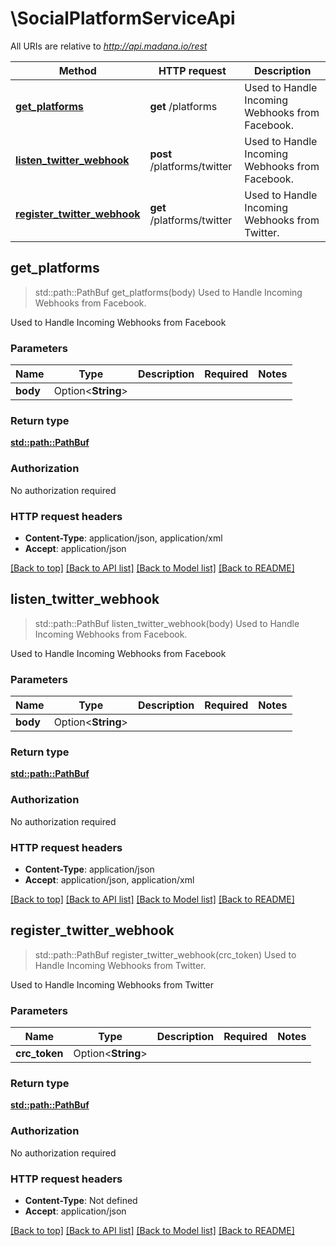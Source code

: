 # \SocialPlatformServiceApi

All URIs are relative to *http://api.madana.io/rest*

Method | HTTP request | Description
------------- | ------------- | -------------
[**get_platforms**](SocialPlatformServiceApi.md#get_platforms) | **get** /platforms | Used to Handle Incoming Webhooks from Facebook.
[**listen_twitter_webhook**](SocialPlatformServiceApi.md#listen_twitter_webhook) | **post** /platforms/twitter | Used to Handle Incoming Webhooks from Facebook.
[**register_twitter_webhook**](SocialPlatformServiceApi.md#register_twitter_webhook) | **get** /platforms/twitter | Used to Handle Incoming Webhooks from Twitter.



## get_platforms

> std::path::PathBuf get_platforms(body)
Used to Handle Incoming Webhooks from Facebook.

Used to Handle Incoming Webhooks from Facebook

### Parameters


Name | Type | Description  | Required | Notes
------------- | ------------- | ------------- | ------------- | -------------
**body** | Option<**String**> |  |  |

### Return type

[**std::path::PathBuf**](std::path::PathBuf.md)

### Authorization

No authorization required

### HTTP request headers

- **Content-Type**: application/json, application/xml
- **Accept**: application/json

[[Back to top]](#) [[Back to API list]](../README.md#documentation-for-api-endpoints) [[Back to Model list]](../README.md#documentation-for-models) [[Back to README]](../README.md)


## listen_twitter_webhook

> std::path::PathBuf listen_twitter_webhook(body)
Used to Handle Incoming Webhooks from Facebook.

Used to Handle Incoming Webhooks from Facebook

### Parameters


Name | Type | Description  | Required | Notes
------------- | ------------- | ------------- | ------------- | -------------
**body** | Option<**String**> |  |  |

### Return type

[**std::path::PathBuf**](std::path::PathBuf.md)

### Authorization

No authorization required

### HTTP request headers

- **Content-Type**: application/json
- **Accept**: application/json, application/xml

[[Back to top]](#) [[Back to API list]](../README.md#documentation-for-api-endpoints) [[Back to Model list]](../README.md#documentation-for-models) [[Back to README]](../README.md)


## register_twitter_webhook

> std::path::PathBuf register_twitter_webhook(crc_token)
Used to Handle Incoming Webhooks from Twitter.

Used to Handle Incoming Webhooks from Twitter

### Parameters


Name | Type | Description  | Required | Notes
------------- | ------------- | ------------- | ------------- | -------------
**crc_token** | Option<**String**> |  |  |

### Return type

[**std::path::PathBuf**](std::path::PathBuf.md)

### Authorization

No authorization required

### HTTP request headers

- **Content-Type**: Not defined
- **Accept**: application/json

[[Back to top]](#) [[Back to API list]](../README.md#documentation-for-api-endpoints) [[Back to Model list]](../README.md#documentation-for-models) [[Back to README]](../README.md)

